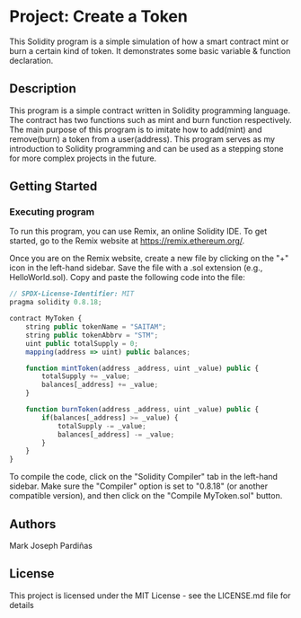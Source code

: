 # Project: Create a Token

This Solidity program is a simple simulation of how a smart contract mint or burn a certain kind of token. It demonstrates some basic variable & function declaration. 

## Description

This program is a simple contract written in Solidity programming language. The contract has two functions such as mint and burn function respectively. The main purpose of this program is to imitate how to add(mint) and remove(burn) a token from a user(address). This program serves as my introduction to Solidity programming and can be used as a stepping stone for more complex projects in the future.

## Getting Started

### Executing program
To run this program, you can use Remix, an online Solidity IDE. To get started, go to the Remix website at https://remix.ethereum.org/.

Once you are on the Remix website, create a new file by clicking on the "+" icon in the left-hand sidebar. Save the file with a .sol extension (e.g., HelloWorld.sol). Copy and paste the following code into the file:
```javascript
// SPDX-License-Identifier: MIT
pragma solidity 0.8.18;

contract MyToken {
    string public tokenName = "SAITAM";
    string public tokenAbbrv = "STM";
    uint public totalSupply = 0;
    mapping(address => uint) public balances;

    function mintToken(address _address, uint _value) public {
        totalSupply += _value;
        balances[_address] += _value;
    }

    function burnToken(address _address, uint _value) public {
        if(balances[_address] >= _value) {
            totalSupply -= _value;
            balances[_address] -= _value;
        }
    }
}
```

To compile the code, click on the "Solidity Compiler" tab in the left-hand sidebar. Make sure the "Compiler" option is set to "0.8.18" (or another compatible version), and then click on the "Compile MyToken.sol" button.

## Authors

Mark Joseph Pardiñas

## License

This project is licensed under the MIT License - see the LICENSE.md file for details
